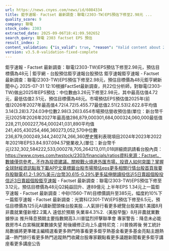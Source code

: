 ```yaml
---
url: https://news.cnyes.com/news/id/6084334
title: 鉅亨速報- Factset 最新調查：聯電(2303-TW)EPS預估下修至2.98元 ...
quality_score: 9
company: 聯電
stock_code: 2303
extracted_date: 2025-09-06T18:41:09.502652
search_query: 聯電 2303 factset EPS 預估
result_index: 2
content_validation: {"is_valid": true, "reason": "Valid content about 2303"}
version: v3.5.0-validation-fixed-complete
---
```


鉅亨速報 - Factset 最新調查：聯電(2303-TW)EPS預估下修至2.98元，預估目標價為48元 | 鉅亨網 - 台股預估‌‌鉅亨速報台股預估 鉅亨速報鉅亨速報 - Factset 最新調查：聯電(2303-TW)EPS預估下修至2.98元，預估目標價為48元鉅亨網新聞中心 2025-07-31 12:10‌根據FactSet最新調查，共22位分析師，對聯電(2303-TW)做出2025年EPS預估：中位數由3.26元下修至2.98元，其中最高估值4.72元，最低估值2.51元，預估目標價為48元。市場預估EPS預估值2025年(前值)2026年2027年最高值4.72(4.72)5.455.77最低值2.51(2.53)2.622.8平均值3.14(3.28)3.724.03中位數2.98(3.26)3.654市場預估營收‌預估值(單位：新台幣千元)2025年2026年2027年最高值286,879,000301,684,000324,060,000最低值228,211,000227,764,000241,031,890平均值241,405,430254,466,360273,052,570中位數236,879,000249,344,240274,266,360歷史獲利表現項目2024年2023年2022年2021年EPS3.84.937.094.57營業收入(單位：新台幣千元)232,302,584222,533,000278,705,264213,011,018詳細資訊請看台股內頁：https://www.cnyes.com/twstock/2303/financials/ratios資料來源：Factset，數據僅供參考，不作為投資建議。關稅戰火燒進外匯市場，投資人如何突圍？掌握全球財經資訊點我下載APP文章標籤台股市場預估eps更多相關行情台股首頁我要存股聯電41.2-1.90%美元/台幣30.615-0.29%更多延伸閱讀投信近5日賣超個股投信近3日賣超個股鉅亨速報 - Factset 最新調查：聯電(2303-TW)EPS預估下修至3.12元，預估目標價為48元Q2純益回升、達89億元 上半年EPS 1.34元‌上一篇鉅亨速報 - Factset 最新調查：中砂(1560-TW)目標價調升至385元，幅度約10%下一篇鉅亨速報 - Factset 最新調查：光寶科(2301-TW)EPS預估下修至6.5元，預估目標價為125元‌‌AI讀新聞頭條台股美股...人氣排行看更多總覽台股美股1.美國8月非農就業僅新增2.2萬人 遠低於預期 失業率4.3%2.〈美股早盤〉8月非農就業數據慘淡 推升降息預期主要指數開高3.川普猛烈抨擊聯準會 專家警告：降息未必能救房市4.白宮稱就業數據失望 盼後續修正向上5.盧特尼克：川普換將後 勞工統計局數據將更準確‌主編精選看更多‌熱門時事看更多‌‌‌‌‌‌‌‌‌‌‌‌‌‌‌‌‌鉅亨熱基金看更多基金亮點主題熱議‌‌‌‌--‌‌‌‌熱門排行看更多熱門追蹤熱門收藏‌‌‌‌‌‌‌‌‌台股專家觀點看更多議題新聞看更多鉅亨講座看更多講座公告‌‌‌‌‌‌‌‌
